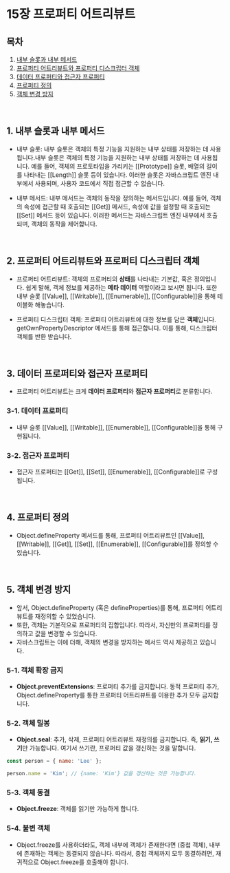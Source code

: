 # 15장 프로퍼티 어트리뷰트

## 목차

1. [내부 슬롯과 내부 메서드](#1-내부-슬롯과-내부-메서드)
2. [프로퍼티 어트리뷰트와 프로퍼티 디스크립터 객체](#2-프로퍼티-어트리뷰트와-프로퍼티-디스크립터-객체)
3. [데이터 프로퍼티와 접근자 프로퍼티](#3-데이터-프로퍼티와-접근자-프로퍼티)
4. [프로퍼티 정의](#4-프로퍼티-정의)
5. [객체 변경 방지](#5-객체-변경-방지)

<br />

## 1. 내부 슬롯과 내부 메서드

- 내부 슬롯: 내부 슬롯은 객체의 특정 기능을 지원하는 내부 상태를 저장하는 데 사용됩니다.내부 슬롯은 객체의 특정 기능을 지원하는 내부 상태를 저장하는 데 사용됩니다. 예를 들어, 객체의 프로토타입을 가리키는 [[Prototype]] 슬롯, 배열의 길이를 나타내는 [[Length]] 슬롯 등이 있습니다. 이러한 슬롯은 자바스크립트 엔진 내부에서 사용되며, 사용자 코드에서 직접 접근할 수 없습니다.

- 내부 메서드: 내부 메서드는 객체의 동작을 정의하는 메서드입니다. 예를 들어, 객체의 속성에 접근할 때 호출되는 [[Get]] 메서드, 속성에 값을 설정할 때 호출되는 [[Set]] 메서드 등이 있습니다. 이러한 메서드는 자바스크립트 엔진 내부에서 호출되며, 객체의 동작을 제어합니다.

<br />

## 2. 프로퍼티 어트리뷰트와 프로퍼티 디스크립터 객체

- 프로퍼티 어트리뷰트: 객체의 프로퍼티의 **상태**를 나타내는 기본값, 혹은 정의입니다. 쉽게 말해, 객체 정보를 제공하는 **메타 데이터** 역할이라고 보시면 됩니다. 또한 내부 슬롯 [[Value]], [[Writable]], [[Enumerable]], [[Configurable]]을 통해 테이블화 해놓습니다.

- 프로퍼티 디스크립터 객체: 프로퍼티 어트리뷰트에 대한 정보를 담은 **객체**입니다. getOwnPropertyDescriptor 메서드를 통해 접근합니다. 이를 통해, 디스크립터 객체를 반환 받습니다.

<br />

## 3. 데이터 프로퍼티와 접근자 프로퍼티

- 프로퍼티 어트리뷰트는 크게 **데이터 프로퍼티**와 **접근자 프로퍼티**로 분류합니다.

### 3-1. 데이터 프로퍼티

- 내부 슬롯 [[Value]], [[Writable]], [[Enumerable]], [[Configurable]]을 통해 구현됩니다.

### 3-2. 접근자 프로퍼티

- 접근자 프로퍼티는 [[Get]], [[Set]],  [[Enumerable]], [[Configurable]]로 구성됩니다.

<br />

## 4. 프로퍼티 정의

- Object.defineProperty 메서드를 통해, 프로퍼티 어트리뷰트인 [[Value]], [[Writable]], [[Get]], [[Set]], [[Enumerable]], [[Configurable]]를 정의할 수 있습니다.

<br/>

## 5. 객체 변경 방지

- 앞서, Object.defineProperty (혹은 defineProperties)를 통해, 프로퍼티 어트리뷰트를 재정의할 수 있었습니다.
- 또한, 객체는 기본적으로 프로퍼티의 집합입니다. 따라서, 자신만의 프로퍼티를 정의하고 값을 변경할 수 있습니다.
- 자바스크립트는 이에 더해, 객체의 변경을 방지하는 메서드 역시 제공하고 있습니다.

### 5-1. 객체 확장 금지

- **Object.preventExtensions**: 프로퍼티 추가를 금지합니다. 동적 프로퍼티 추가, Object.defineProperty를 통한 프로퍼티 어트리뷰트를 이용한 추가 모두 금지합니다.


### 5-2. 객체 밀봉

- **Object.seal**: 추가, 삭제, 프로퍼티 어트리뷰트 재정의를 금지합니다. 즉, **읽기, 쓰기**만 가능합니다. 여기서 쓰기란, 프로퍼티 값을 갱신하는 것을 말합니다.

```js
const person = { name: 'Lee' }; 

person.name = 'Kim'; // {name: 'Kim'} 값을 갱신하는 것은 가능합니다.
```

### 5-3. 객체 동결

- **Object.freeze**: 객체를 읽기만 가능하게 합니다.

### 5-4. 불변 객체

- Object.freeze를 사용하더라도, 객체 내부에 객체가 존재한다면 (중첩 객체), 내부에 존재하는 객체는 동결되지 않습니다. 따라서, 중첩 객체까지 모두 동결하려면, 재귀적으로 Object.freeze를 호출해야 합니다.